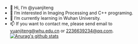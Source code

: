 - 👋 Hi, I’m @yuanjiteng
- 👀 I’m interested in Imaging Processing and C++ programing.
- 🌱 I’m currently learning in Wuhan University.
- 📫 If you want to contact me, please send email to yuanjiteng@whu.edu.cn or 2236639234@qq.com.
[![Anurag's github stats](https://github-readme-stats.vercel.app/api?username=anuraghazra)](https://github.com/anuraghazra/github-readme-stats)

